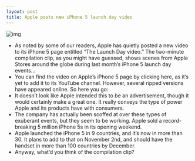 ```yaml
---
layout: post
title: Apple posts new iPhone 5 launch day video
---
```

![img](http://media.idownloadblog.com/wp-content/uploads/2012/10/new-apple-vid.jpg)
* As noted by some of our readers, Apple has quietly posted a new video to its iPhone 5 page entitled “The Launch Day video.” The two-minute compilation clip, as you might have guessed, shows scenes from Apple Stores around the globe during last month’s iPhone 5 launch day events…
* You can find the video on Apple’s iPhone 5 page by clicking here, as it’s yet to add it to its YouTube channel. However, several ripped versions have appeared online. So here you go:
* It doesn’t look like Apple intended this to be an advertisement, though it would certainly make a great one. It really conveys the type of power Apple and its products have with consumers.
* The company has actually been scoffed at over these types of exuberant events, but they seem to be working. Apple sold a record-breaking 5 million iPhone 5s in its opening weekend.
* Apple launched the iPhone 5 in 9 countries, and it’s now in more than 30. It plans to add to that on November 2nd, and should have the handset in more than 100 countries by December.
* Anyway, what’d you think of the compilation clip?

